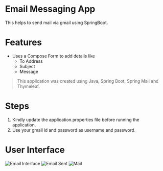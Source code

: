 # Email Messaging App

This helps to send mail via gmail using SpringBoot.

# Features

- Uses a Compose Form to add details like
  - To Address
  - Subject
  - Message

> This application was created using Java, Spring Boot, Spring Mail and Thymeleaf.

# Steps

1. Kindly update the application.properties file before running the application.
2. Use your gmail id and password as username and password.

# User Interface

![Email Interface](https://github.com/user-attachments/assets/07cf09c8-c680-4a96-b63c-0d4583d25364)
![Email Sent](https://github.com/user-attachments/assets/5c8a1db2-4b71-4198-a757-d7a4ac245d8f)
![Mail](https://github.com/user-attachments/assets/18315509-366e-49ae-9c93-822f4f37650b)
